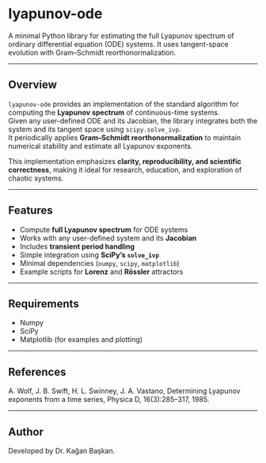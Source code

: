 # lyapunov-ode

A minimal Python library for estimating the full Lyapunov spectrum of ordinary differential equation (ODE) systems. It uses tangent-space evolution with Gram–Schmidt reorthonormalization.

---

## Overview

`lyapunov-ode` provides an implementation of the standard algorithm for computing the **Lyapunov spectrum** of continuous-time systems.  
Given any user-defined ODE and its Jacobian, the library integrates both the system and its tangent space using `scipy.solve_ivp`.  
It periodically applies **Gram–Schmidt reorthonormalization** to maintain numerical stability and estimate all Lyapunov exponents.

This implementation emphasizes **clarity, reproducibility, and scientific correctness**, making it ideal for research, education, and exploration of chaotic systems.

---

## Features

- Compute **full Lyapunov spectrum** for ODE systems  
- Works with any user-defined system and its **Jacobian**
- Includes **transient period handling**
- Simple integration using **SciPy’s `solve_ivp`**
- Minimal dependencies (`numpy`, `scipy`, `matplotlib`)
- Example scripts for **Lorenz** and **Rössler** attractors

---

## Requirements

- Numpy
- SciPy
- Matplotlib (for examples and plotting)

---

## References

A. Wolf, J. B. Swift, H. L. Swinney, J. A. Vastano,
Determining Lyapunov exponents from a time series,
Physica D, 16(3):285–317, 1985.

---

## Author

Developed by Dr. Kağan Başkan.